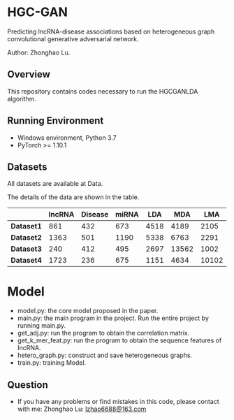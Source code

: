 # HGC-GAN
Predicting lncRNA-disease associations based on heterogeneous graph convolutional generative adversarial network.

Author: Zhonghao Lu.


## Overview
This repository contains codes necessary to run the HGCGANLDA algorithm. 

## Running Environment
* Windows environment, Python 3.7
* PyTorch >= 1.10.1

## Datasets
All datasets are available at Data.

The details of the data are shown in the table.

|              | lncRNA | Disease | miRNA | LDA  | MDA   | LMA   |
|--------------|--------|---------|-------|------|-------|-------|
| **Dataset1** | 861    | 432     | 673   | 4518 | 4189  | 2105  |
| **Dataset2** | 1363   | 501     | 1190  | 5338 | 6763  | 2291  |
| **Dataset3** | 240    | 412     | 495   | 2697 | 13562 | 1002  |
| **Dataset4** | 1723   | 236     | 675   | 1151 | 4634  | 10102 |

# Model
* model.py: the core model proposed in the paper.
* main.py: the main program in the project. Run the entire project by running main.py.
* get_adj.py: run the program to obtain the correlation matrix.
* get_k_mer_feat.py: run the program to obtain the sequence features of lncRNA.
* hetero_graph.py: construct and save heterogeneous graphs.
* train.py: training Model.

## Question
* If you have any problems or find mistakes in this code, please contact with me: 
Zhonghao Lu: lzhao6688@163.com

